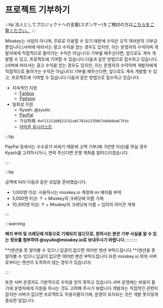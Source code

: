 # 프로젝트 기부하기

:::tip
法人としてプロジェクトへの支援(スポンサー)をご検討の方は[こちらをご覧ください。](/docs/become-a-sponsor/)
:::

Misskey는 사업이 아니며, 무료로 이용할 수 있기 때문에 수익은 오직 여러분의 기부금 뿐입니다.(서버에 따라서는 광고 수익을 얻는 경우도 있지만, 이는 운영자의 수익이며 개발자에게 직접적으로 돌아가는 수익은 아닙니다)
기부를 해주신다면, 앞으로도 계속 개발할 수 있고, 프로젝트에 기여할 수 있습니다.다음과 같은 방법으로 접수하고 있습니다.(서버에 따라서는 광고 수익을 얻는 경우도 있지만, 이는 운영자의 수익이며 개발자에게 직접적으로 돌아가는 수익은 아닙니다)
기부를 해주신다면, 앞으로도 계속 개발할 수 있고, 프로젝트에 기여할 수 있습니다.다음과 같은 방법으로 접수하고 있습니다.

- 지속적인 지원
  - [Fanbox](https://syuilo.fanbox.cc/)
  - [Patreon](https://www.patreon.com/syuilo)
- 일회성 지원
  - Kyash: @syuilo
  - [PayPal](https://paypal.me/syuilo)
  - 가상화폐: `0xF1121108E21C92aAC7814137DD67e0d48eAC7Fdc`
  - [아마존 위시리스트](https://www.amazon.jp/hz/wishlist/ls/4JG4P6XKX9KD?ref_=wl_share)

:::tip

PayPal 등에서는 수수료가 비싸기 때문에 고액 기부(예: 5만엔 이상)를 하실 경우 Kyash를 고려하시거나, 연락 주신다면 은행 계좌를 알려드리겠습니다.

:::

:::tip

금액에 따라 다음과 같은 보답을 준비했습니다.

- 1,000엔 이상: 사용하시는 misskey.io 계정에 mi 배지를 부여
- 3,000엔 이상: ↑ + Misskey의 크레딧에 이름 기재
- 10,000엔 이상: ↑ + Misskey의 크레딧에 이름 + 임의의 아이콘 게재

:::

:::warning

**배지 부여 및 크레딧에 자동으로 기재되지 않으므로, 원하시는 분은 기부 사실을 알 수 있는 정보를 첨부하여 @syuilo\@misskey.io로 보내주시기 바랍니다.**::::::::::

\*\*(멘션을 못 알아볼 수 있으니 답글이 없으면 여러번 멘션 부탁드립니다.\*\*(멘션을 못 알아볼 수 있으니 답글이 없으면 여러번 멘션 부탁드립니다.또한 misskey.io 외의 서버로부터는 멘션이 도착하지 않는 경우가 있습니다)

:::

또한 서버 운영자도 기본적으로 수익을 얻지 못하고 있습니다.서버 운영에는 비용이 들기에 운영자에게 지원을 하시는 것도 고려해 주시기 바랍니다.개발과는 직접적인 관련이 없지만 서버가 없으면 프로젝트도 무용지물이기에, 운영이 유지되는 것은 개발 못지않게 중요한 일입니다.
